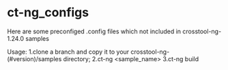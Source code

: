 # ct-ng_configs
Here are some preconfiged .config files which not included in crosstool-ng-1.24.0 samples

Usage:
  1.clone a branch and copy it to your crosstool-ng-(#version)/samples directory;
  2.ct-ng <sample_name>
  3.ct-ng build

